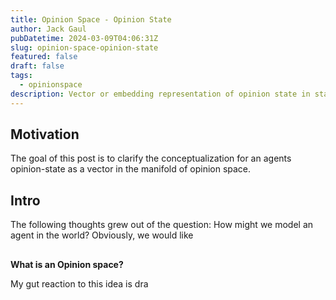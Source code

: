 ```yaml
---
title: Opinion Space - Opinion State
author: Jack Gaul
pubDatetime: 2024-03-09T04:06:31Z
slug: opinion-space-opinion-state
featured: false
draft: false
tags:
  - opinionspace
description: Vector or embedding representation of opinion state in state space.
---
```


## Motivation

The goal of this post is to clarify the conceptualization for an agents opinion-state as a vector in the manifold of opinion space.

## Intro

The following thoughts grew out of the question: How might we model an agent in the world?
Obviously, we would like

##

**What is an Opinion space?**

My gut reaction to this idea is dra
